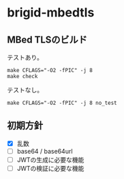 # brigid-mbedtls

## MBed TLSのビルド

テストあり。

```shell
make CFLAGS="-O2 -fPIC" -j 8
make check
```

テストなし。

```shell
make CFLAGS="-O2 -fPIC" -j 8 no_test
```

## 初期方針

- [x] 乱数
- [ ] base64 / base64url
- [ ] JWTの生成に必要な機能
- [ ] JWTの検証に必要な機能
